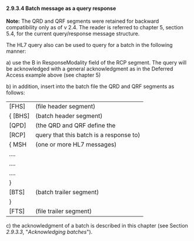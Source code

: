 #### 2.9.3.4 Batch message as a query response

**Note:** The QRD and QRF segments were retained for backward compatibility only as of v 2.4. The reader is referred to chapter 5, section 5.4, for the current query/response message structure.

The HL7 query also can be used to query for a batch in the following manner:

a) use the B in ResponseModality field of the RCP segment. The query will be acknowledged with a general acknowledgment as in the Deferred Access example above (see chapter 5)

b) in addition, insert into the batch file the QRD and QRF segments as follows:

|     |     |
| --- | --- |
| [FHS] | (file header segment) |
| \{ [BHS] | (batch header segment) |
| [QPD] | (the QRD and QRF define the |
| [RCP] | query that this batch is a response to) |
| \{ MSH | (one or more HL7 messages) |
| .... |  |
| .... |  |
| .... |  |
| } |  |
| [BTS] | (batch trailer segment) |
| } |  |
| [FTS] | (file trailer segment) |

c) the acknowledgment of a batch is described in this chapter (see Section _2.9.3.3_, "_Acknowledging batches_").
